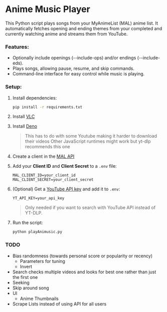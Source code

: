 # Anime Music Player

This Python script plays songs from your MyAnimeList (MAL) anime list. It automatically fetches opening and ending themes from your completed and currently watching anime and streams them from YouTube.

### Features:

- Optionally include openings (--include-ops) and/or endings (--include-eds).
- Plays songs, allowing pause, resume, and skip commands.
- Command-line interface for easy control while music is playing.

### Setup:

1. Install dependencies:
    ```bash
    pip install -r requirements.txt
    ```
2. Install [VLC](https://www.videolan.org/vlc/)

3. Install [Deno](https://deno.com/)
    > This has to do with some Youtube making it harder to download their videos
    > Other JavaScript runtimes might work but yt-dlp recommends this one

4. Create a client in the [MAL API](https://myanimelist.net/apiconfig)

5. Add your **Client ID** and **Client Secret** to a `.env` file:
    ```text
    MAL_CLIENT_ID=your_client_id
    MAL_CLIENT_SECRET=your_client_secret
    ```

6. (Optional) Get a [YouTube API key](https://developers.google.com/youtube/v3/getting-started) and add it to `.env`:
    ```text
    YT_API_KEY=your_api_key
    ```
    > Only needed if you want to search with YouTube API instead of YT-DLP.

7. Run the script:
    ```bash
    python playAnimusic.py
    ```

### TODO

- Bias randomness (towards personal score or popularity or recency)
    - Parameters for tuning
    - Invert
- Search checks multiple videos and looks for best one rather than just the first one
- Seeking
- Skip around song
- UI
    - Anime Thumbnails
- Scrape Lists instead of using API for all users



